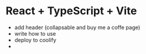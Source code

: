 # React + TypeScript + Vite

- add header (collapsable and buy me a coffe page)
- write how to use
- deploy to coolify 
- 